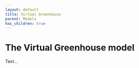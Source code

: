 ```yaml
---
layout: default
title: Virtual Greenhouse
parent: Models
has_children: true
---
```

# The Virtual Greenhouse model

Text...
